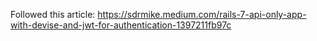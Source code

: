 Followed this article: https://sdrmike.medium.com/rails-7-api-only-app-with-devise-and-jwt-for-authentication-1397211fb97c
